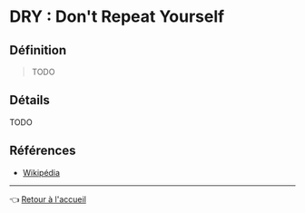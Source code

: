 # DRY : Don't Repeat Yourself

## Définition

> TODO

## Détails

TODO

## Références

* [Wikipédia](TODO)

---
:point_left: [Retour à l'accueil](README.md)
